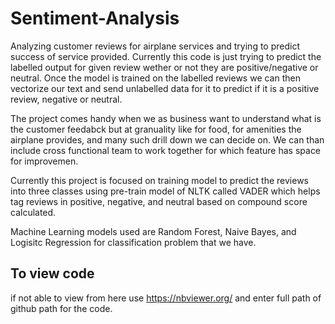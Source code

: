 # Sentiment-Analysis
Analyzing customer reviews for airplane services and trying to predict success of service provided. Currently this code is just trying to predict the labelled output for given review wether or not they are positive/negative or neutral.  Once the model is trained on the labelled reviews we can then vectorize our text and send unlabelled data for it to predict if it is a positive review, negative or neutral.

The project comes handy when we as business want to understand what is the customer feedabck but at granuality like for food, for amenities the airplane provides, and many such drill down we can decide on. We can than include cross functional team to work together for which feature has space for improvemen.

Currently this project is focused on training model to predict the reviews into three classes using pre-train model of NLTK called VADER which helps tag reviews in positive, negative, and neutral based on compound score calculated. 

Machine Learning models used are Random Forest, Naive Bayes, and Logisitc Regression for classification problem that we have.

## To view code 
if not able to view from here use https://nbviewer.org/ and enter full path of github path for the code.
